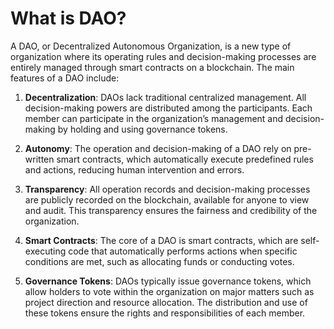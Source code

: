 # What is DAO?

A DAO, or Decentralized Autonomous Organization, is a new type of organization where its operating rules and decision-making processes are entirely managed through smart contracts on a blockchain. The main features of a DAO include:

1. **Decentralization**: DAOs lack traditional centralized management. All decision-making powers are distributed among the participants. Each member can participate in the organization’s management and decision-making by holding and using governance tokens.

2. **Autonomy**: The operation and decision-making of a DAO rely on pre-written smart contracts, which automatically execute predefined rules and actions, reducing human intervention and errors.

3. **Transparency**: All operation records and decision-making processes are publicly recorded on the blockchain, available for anyone to view and audit. This transparency ensures the fairness and credibility of the organization.

4. **Smart Contracts**: The core of a DAO is smart contracts, which are self-executing code that automatically performs actions when specific conditions are met, such as allocating funds or conducting votes.

5. **Governance Tokens**: DAOs typically issue governance tokens, which allow holders to vote within the organization on major matters such as project direction and resource allocation. The distribution and use of these tokens ensure the rights and responsibilities of each member.